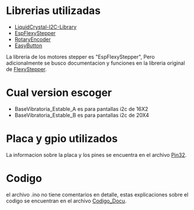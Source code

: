 # Librerias utilizadas

* [LiquidCrystal-I2C-Library](https://github.com/fdebrabander/Arduino-LiquidCrystal-I2C-library)
* [EspFlexyStepper](https://github.com/pkerspe/ESP-FlexyStepper)
* [RotaryEncoder](https://github.com/mathertel/RotaryEncoder)
* [EasyButton](https://github.com/evert-arias/EasyButton)

La libreria de los motores stepper es "EspFlexyStepper", Pero adicionalmente se busco documentacion y funciones en la libreria original de [FlexyStepper](https://github.com/Stan-Reifel/FlexyStepper).

# Cual version escoger 

* BaseVibratoria_Estable_A es para pantallas i2c de 16X2
* BaseVibratoria_Estable_B es para pantallas i2c de 20X4


# Placa y gpio utilizados

La informacion sobre la placa y los pines se encuentra en el archivo [Pin32](https://github.com/SoamBuild/BaseDisplay/blob/main/Pin32.md).

# Codigo

el archivo .ino no tiene comentarios en detalle, estas explicaciones sobre el codigo se encuentran en el archivo [Codigo_Docu](https://github.com/SoamBuild/BaseDisplay/blob/main/Codigo_Docu.md).